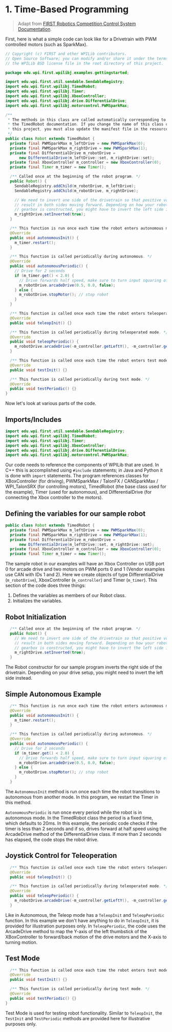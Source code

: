 # 1. Time-Based Programming

> Adapt from [FIRST Robotics Competition Control System Documentation](https://docs.wpilib.org/en/stable/index.html).

First, here is what a simple code can look like for a Drivetrain with PWM controlled motors (such as SparkMax).

```java
// Copyright (c) FIRST and other WPILib contributors.
// Open Source Software; you can modify and/or share it under the terms of
// the WPILib BSD license file in the root directory of this project.

package edu.wpi.first.wpilibj.examples.gettingstarted;

import edu.wpi.first.util.sendable.SendableRegistry;
import edu.wpi.first.wpilibj.TimedRobot;
import edu.wpi.first.wpilibj.Timer;
import edu.wpi.first.wpilibj.XboxController;
import edu.wpi.first.wpilibj.drive.DifferentialDrive;
import edu.wpi.first.wpilibj.motorcontrol.PWMSparkMax;

/**
 * The methods in this class are called automatically corresponding to each mode, as described in
 * the TimedRobot documentation. If you change the name of this class or the package after creating
 * this project, you must also update the manifest file in the resource directory.
 */
public class Robot extends TimedRobot {
  private final PWMSparkMax m_leftDrive = new PWMSparkMax(0);
  private final PWMSparkMax m_rightDrive = new PWMSparkMax(1);
  private final DifferentialDrive m_robotDrive =
      new DifferentialDrive(m_leftDrive::set, m_rightDrive::set);
  private final XboxController m_controller = new XboxController(0);
  private final Timer m_timer = new Timer();

  /** Called once at the beginning of the robot program. */
  public Robot() {
    SendableRegistry.addChild(m_robotDrive, m_leftDrive);
    SendableRegistry.addChild(m_robotDrive, m_rightDrive);

    // We need to invert one side of the drivetrain so that positive voltages
    // result in both sides moving forward. Depending on how your robot's
    // gearbox is constructed, you might have to invert the left side instead.
    m_rightDrive.setInverted(true);
  }

  /** This function is run once each time the robot enters autonomous mode. */
  @Override
  public void autonomousInit() {
    m_timer.restart();
  }

  /** This function is called periodically during autonomous. */
  @Override
  public void autonomousPeriodic() {
    // Drive for 2 seconds
    if (m_timer.get() < 2.0) {
      // Drive forwards half speed, make sure to turn input squaring off
      m_robotDrive.arcadeDrive(0.5, 0.0, false);
    } else {
      m_robotDrive.stopMotor(); // stop robot
    }
  }

  /** This function is called once each time the robot enters teleoperated mode. */
  @Override
  public void teleopInit() {}

  /** This function is called periodically during teleoperated mode. */
  @Override
  public void teleopPeriodic() {
    m_robotDrive.arcadeDrive(-m_controller.getLeftY(), -m_controller.getRightX());
  }

  /** This function is called once each time the robot enters test mode. */
  @Override
  public void testInit() {}

  /** This function is called periodically during test mode. */
  @Override
  public void testPeriodic() {}
}
```

Now let's look at various parts of the code.

## Imports/Includes

```java
import edu.wpi.first.util.sendable.SendableRegistry;
import edu.wpi.first.wpilibj.TimedRobot;
import edu.wpi.first.wpilibj.Timer;
import edu.wpi.first.wpilibj.XboxController;
import edu.wpi.first.wpilibj.drive.DifferentialDrive;
import edu.wpi.first.wpilibj.motorcontrol.PWMSparkMax;
```

Our code needs to reference the components of WPILib that are used. In C++ this is accomplished using `#include` statements; in Java and Python it is done with `import` statements. The program references classes for XBoxController (for driving), PWMSparkMax / TalonFX / CANSparkMax / WPI_TalonSRX (for controlling motors), TimedRobot (the base class used for the example), Timer (used for autonomous), and DifferentialDrive (for connecting the Xbox controller to the motors).

## Defining the variables for our sample robot

```java
public class Robot extends TimedRobot {
  private final PWMSparkMax m_leftDrive = new PWMSparkMax(0);
  private final PWMSparkMax m_rightDrive = new PWMSparkMax(1);
  private final DifferentialDrive m_robotDrive =
      new DifferentialDrive(m_leftDrive::set, m_rightDrive::set);
  private final XboxController m_controller = new XboxController(0);
  private final Timer m_timer = new Timer();
```

The sample robot in our examples will have an Xbox Controller on USB port 0 for arcade drive and two motors on PWM ports 0 and 1 (Vendor examples use CAN with IDs 1 and 2). Here we create objects of type DifferentialDrive (`m_robotDrive`), XboxController (`m_controller`) and Timer (`m_timer`). This section of the code does three things:

1. Defines the variables as members of our Robot class.
2. Initializes the variables.

## Robot Initialization

```java
  /** Called once at the beginning of the robot program. */
  public Robot() {
    // We need to invert one side of the drivetrain so that positive voltages
    // result in both sides moving forward. Depending on how your robot's
    // gearbox is constructed, you might have to invert the left side instead.
    m_rightDrive.setInverted(true);
  }
```

The Robot constructor for our sample program inverts the right side of the drivetrain. Depending on your drive setup, you might need to invert the left side instead.

## Simple Autonomous Example

```java
  /** This function is run once each time the robot enters autonomous mode. */
  @Override
  public void autonomousInit() {
    m_timer.restart();
  }

  /** This function is called periodically during autonomous. */
  @Override
  public void autonomousPeriodic() {
    // Drive for 2 seconds
    if (m_timer.get() < 2.0) {
      // Drive forwards half speed, make sure to turn input squaring off
      m_robotDrive.arcadeDrive(0.5, 0.0, false);
    } else {
      m_robotDrive.stopMotor(); // stop robot
    }
  }
```

The `AutonomousInit` method is run once each time the robot transitions to autonomous from another mode. In this program, we restart the Timer in this method.

`AutonomousPeriodic` is run once every period while the robot is in autonomous mode. In the TimedRobot class the period is a fixed time, which defaults to 20ms. In this example, the periodic code checks if the timer is less than 2 seconds and if so, drives forward at half speed using the ArcadeDrive method of the DifferentialDrive class. If more than 2 seconds has elapsed, the code stops the robot drive.

## Joystick Control for Teleoperation

```java
  /** This function is called once each time the robot enters teleoperated mode. */
  @Override
  public void teleopInit() {}

  /** This function is called periodically during teleoperated mode. */
  @Override
  public void teleopPeriodic() {
    m_robotDrive.arcadeDrive(-m_controller.getLeftY(), -m_controller.getRightX());
  }
```

Like in Autonomous, the Teleop mode has a `TeleopInit` and `TeleopPeriodic` function. In this example we don't have anything to do in `TeleopInit`, it is provided for illustration purposes only. In `TeleopPeriodic`, the code uses the ArcadeDrive method to map the Y-axis of the left thumbstick of the XBoxController to forward/back motion of the drive motors and the X-axis to turning motion.

## Test Mode

```java
  /** This function is called once each time the robot enters test mode. */
  @Override
  public void testInit() {}

  /** This function is called periodically during test mode. */
  @Override
  public void testPeriodic() {}
}
```

Test Mode is used for testing robot functionality. Similar to `TeleopInit`, the `TestInit` and `TestPeriodic` methods are provided here for illustrative purposes only.
